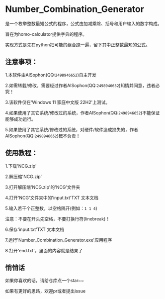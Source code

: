# Number_Combination_Generator
是一个枚举整数最短公式的程序，公式由加减乘除、括号和用户输入的数字构成。

旨在为homo-calculator提供字典的程序。

实现方式是先在python把可能的组合跑一遍，留下其中正整数最短的公式。

## 注意事项：
1.本软件由AISophon(QQ:`2498946652`)自主开发

2.如需转载/修改，需要经过作者AISophon(QQ:`2498946652`)知情并同意，违者必究！

3.该软件仅在'Windows 11 家庭中文版 22H2'上测试。

4.如果使用了其它系统/修改过的系统，作者AISophon(QQ:`2498946652`)不能保证能够成功运行。

5.如果使用了其它系统/修改过的系统，对硬件/软件造成损失的，作者AISophon(QQ:`2498946652`)概不负责！

## 使用教程：
1.下载'NCG.zip'

2.解压缩'NCG.zip'

3.打开解压缩'NCG.zip'的'NCG'文件夹

4.打开'NCG'文件夹中的'input.txt'TXT 文本文档

5.输入若干个正整数，以空格隔开(例如：`1 1 4`)

  注意：不要在开头先空格，不要打换行符(linebreak)！
  
6.保存'input.txt'TXT 文本文档

7.运行'Number_Combination_Generator.exe'应用程序

8.打开'end.txt'，里面的内容就是结果了

## 悄悄话
如果你喜欢的话，请给仓库点一个star~~

如果有更好的思路，欢迎pr或者提出issue